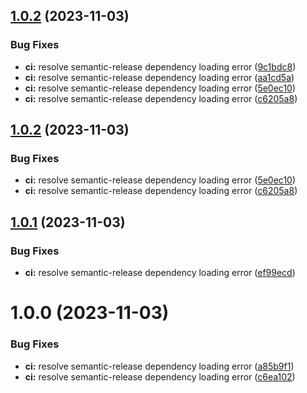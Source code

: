 ## [1.0.2](https://github.com/Veyg/Albion-WB-timer-bot/compare/v1.0.1...v1.0.2) (2023-11-03)


### Bug Fixes

* **ci:** resolve semantic-release dependency loading error ([9c1bdc8](https://github.com/Veyg/Albion-WB-timer-bot/commit/9c1bdc84f01b7b53ba27c9a9b97be75d097bb0cf))
* **ci:** resolve semantic-release dependency loading error ([aa1cd5a](https://github.com/Veyg/Albion-WB-timer-bot/commit/aa1cd5a7875e2ed53f728a46ccab1867801a9eb9))
* **ci:** resolve semantic-release dependency loading error ([5e0ec10](https://github.com/Veyg/Albion-WB-timer-bot/commit/5e0ec100f6b427ff64bd56504afdcd68cf484970))
* **ci:** resolve semantic-release dependency loading error ([c6205a8](https://github.com/Veyg/Albion-WB-timer-bot/commit/c6205a8e86b6a1ffc0cb264ab623c6f804e07aad))

## [1.0.2](https://github.com/Veyg/Albion-WB-timer-bot/compare/v1.0.1...v1.0.2) (2023-11-03)


### Bug Fixes

* **ci:** resolve semantic-release dependency loading error ([5e0ec10](https://github.com/Veyg/Albion-WB-timer-bot/commit/5e0ec100f6b427ff64bd56504afdcd68cf484970))
* **ci:** resolve semantic-release dependency loading error ([c6205a8](https://github.com/Veyg/Albion-WB-timer-bot/commit/c6205a8e86b6a1ffc0cb264ab623c6f804e07aad))

## [1.0.1](https://github.com/Veyg/Albion-WB-timer-bot/compare/v1.0.0...v1.0.1) (2023-11-03)


### Bug Fixes

* **ci:** resolve semantic-release dependency loading error ([ef99ecd](https://github.com/Veyg/Albion-WB-timer-bot/commit/ef99ecd487d3b9219480e58e0a43aa4e86bd57ac))

# 1.0.0 (2023-11-03)


### Bug Fixes

* **ci:** resolve semantic-release dependency loading error ([a85b9f1](https://github.com/Veyg/Albion-WB-timer-bot/commit/a85b9f18704fc344a54142963262f85a684e6b69))
* **ci:** resolve semantic-release dependency loading error ([c6ea102](https://github.com/Veyg/Albion-WB-timer-bot/commit/c6ea1022188a3e9dc96335dd68efc1119ed611dc))
